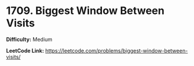 # 1709. Biggest Window Between Visits

**Difficulty:** Medium

**LeetCode Link:** https://leetcode.com/problems/biggest-window-between-visits/

